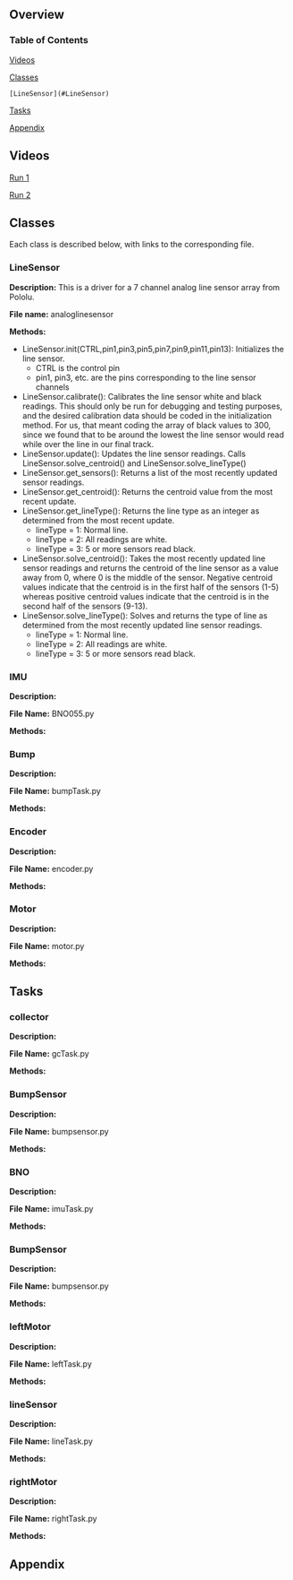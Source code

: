 
## Overview

### Table of Contents
[Videos](#videos)

[Classes](#Classes)

	[LineSensor](#LineSensor)
	
[Tasks](#Tasks)

[Appendix](#Appendix)


## Videos

[Run 1](https://youtu.be/CR8xlK-HHFw)

[Run 2](https://youtu.be/JZjPs5Mh1RU)

## Classes

Each class is described below, with links to the corresponding file.

### LineSensor

**Description:** This is a driver for a 7 channel analog line sensor array from Pololu.

**File name:** analoglinesensor

**Methods:**
- LineSensor.init(CTRL,pin1,pin3,pin5,pin7,pin9,pin11,pin13): Initializes the line sensor.
	- CTRL is the control pin
	- pin1, pin3, etc. are the pins corresponding to the line sensor channels
- LineSensor.calibrate(): Calibrates the line sensor white and black readings. This should only be run for debugging and testing purposes, and the desired calibration data should be coded in the initialization method. For us, that meant coding the array of black values to 300, since we found that to be around the lowest the line sensor would read while over the line in our final track.
- LineSensor.update(): Updates the line sensor readings. Calls LineSensor.solve_centroid() and LineSensor.solve_lineType()
- LineSensor.get_sensors(): Returns a list of the most recently updated sensor readings.
- LineSensor.get_centroid(): Returns the centroid value from the most recent update.
- LineSensor.get_lineType(): Returns the line type as an integer as determined from the most recent update.
	- lineType = 1: Normal line.
	- lineType = 2: All readings are white.
	- lineType = 3: 5 or more sensors read black.
- LineSensor.solve_centroid(): Takes the most recently updated line sensor readings and returns the centroid of the line sensor as a value away from 0, where 0 is the middle of the sensor. Negative centroid values indicate that the centroid is in the first half of the sensors (1-5) whereas positive centroid values indicate that the centroid is in the second half of the sensors (9-13).
- LineSensor.solve_lineType(): Solves and returns the type of line as determined from the most recently updated line sensor readings.
	- lineType = 1: Normal line.
	- lineType = 2: All readings are white.
	- lineType = 3: 5 or more sensors read black.
### IMU

**Description:**

**File Name:** BNO055.py

**Methods:**

### Bump

**Description:**

**File Name:** bumpTask.py

**Methods:**

### Encoder

**Description:**

**File Name:** encoder.py

**Methods:**

### Motor

**Description:**

**File Name:** motor.py

**Methods:**


## Tasks

### collector

**Description:**

**File Name:** gcTask.py

**Methods:**

### BumpSensor

**Description:**

**File Name:** bumpsensor.py

**Methods:**

### BNO

**Description:**

**File Name:** imuTask.py

**Methods:**

### BumpSensor

**Description:**

**File Name:** bumpsensor.py

**Methods:**

### leftMotor

**Description:**

**File Name:** leftTask.py

**Methods:**

### lineSensor

**Description:**

**File Name:** lineTask.py

**Methods:**

### rightMotor

**Description:**

**File Name:** rightTask.py

**Methods:**

## Appendix
